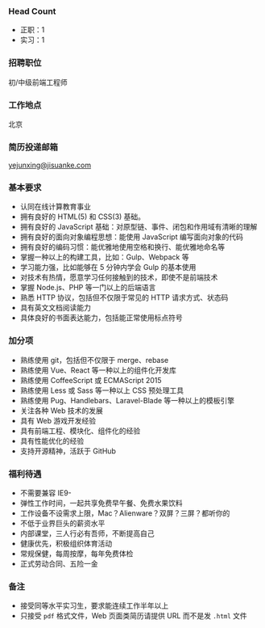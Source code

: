 ### Head Count

- 正职：1
- 实习：1

### 招聘职位
初/中级前端工程师

### 工作地点
北京

### 简历投递邮箱

yejunxing@jisuanke.com

### 基本要求
- 认同在线计算教育事业
- 拥有良好的 HTML(5) 和 CSS(3) 基础。
- 拥有良好的 JavaScript 基础：对原型链、事件、闭包和作用域有清晰的理解
- 拥有良好的面向对象编程思想：能使用 JavaScript 编写面向对象的代码
- 拥有良好的编码习惯：能优雅地使用空格和换行、能优雅地命名等
- 掌握一种以上的构建工具，比如：Gulp、Webpack 等
- 学习能力强，比如能够在 5 分钟内学会 Gulp 的基本使用
- 对技术有热情，愿意学习任何接触到的技术，即使不是前端技术
- 掌握 Node.js、PHP 等一门以上的后端语言
- 熟悉 HTTP 协议，包括但不仅限于常见的 HTTP 请求方式、状态码
- 具有英文文档阅读能力
- 具体良好的书面表达能力，包括能正常使用标点符号

### 加分项
- 熟练使用 git，包括但不仅限于 merge、rebase
- 熟练使用 Vue、React 等一种以上的组件化开发库
- 熟练使用 CoffeeScript 或 ECMAScript 2015
- 熟练使用 Less 或 Sass 等一种以上 CSS 预处理工具
- 熟练使用 Pug、Handlebars、Laravel-Blade 等一种以上的模板引擎
- 关注各种 Web 技术的发展
- 具有 Web 游戏开发经验
- 具有前端工程、模块化、组件化的经验
- 具有性能优化的经验
- 支持开源精神，活跃于 GitHub

### 福利待遇
- 不需要兼容 IE9-
- 弹性工作时间，一起共享免费早午餐、免费水果饮料
- 工作设备不设需求上限，Mac？Alienware？双屏？三屏？都听你的
- 不低于业界巨头的薪资水平
- 内部课堂，三人行必有吾师，不断提高自己
- 健康优先，积极组织体育活动
- 常规保健，每周按摩，每年免费体检
- 正式劳动合同、五险一金

### 备注

- 接受同等水平实习生，要求能连续工作半年以上
- 只接受 `pdf` 格式文件，Web 页面类简历请提供 URL 而不是发 `.html` 文件

